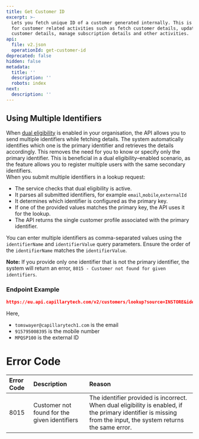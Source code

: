 ```yaml
---
title: Get Customer ID
excerpt: >-
  Lets you fetch unique ID of a customer generated internally. This is required
  for customer related activities such as fetch customer details, update
  customer details, manage subscription details and other activities.
api:
  file: v2.json
  operationId: get-customer-id
deprecated: false
hidden: false
metadata:
  title: ''
  description: ''
  robots: index
next:
  description: ''
---
```

## Using Multiple Identifiers

When [dual eligibility](https://docs.capillarytech.com/docs/customer_entity#dual-eligibility) is enabled in your organisation, the API allows you to send multiple identifiers while fetching details. The system automatically identifies which one is the primary identifier and retrieves the details accordingly. This removes the need for you to know or specify only the primary identifier. This is beneficial in a dual eligibility–enabled scenario, as the feature allows you to register multiple users with the same secondary identifiers.\
When you submit multiple identifiers in a lookup request:

* The service checks that dual eligibility is active.
* It parses all submitted identifiers, for example `email`,`mobile`,`externalId`
* It determines which identifier is configured as the primary key.
* If one of the provided values matches the primary key, the API uses it for the lookup.
* The API returns the single customer profile associated with the primary identifier.

You can enter multiple identifiers as comma-separated values using the `identifierName` and `identifierValue` query parameters. Ensure the order of the `identifierName` matches the `identifierValue`.

**Note:** If you provide only one identifier that is not the primary identifier, the system will return an error, `8015 - Customer not found for given identifiers`.

### Endpoint Example

```json Endpoint Example
https://eu.api.capillarytech.com/v2/customers/lookup?source=INSTORE&identifierName=email,mobile,externalId&identifierValue=tomswayer@capillarytech1.com,915795008395,MPQSP100
```

Here,

* `tomswayer@capillarytech1.com` is the email
* `915795008395` is the mobile number
* `MPQSP100` is the external ID

# Error Code

| Error Code | Description                                  | Reason                                                                                                                                                          |
| :--------- | :------------------------------------------- | :-------------------------------------------------------------------------------------------------------------------------------------------------------------- |
| 8015       | Customer not found for the given identifiers | The identifier provided is incorrect. When dual eligibility is enabled, if the primary identifier is missing from the input, the system returns the same error. |